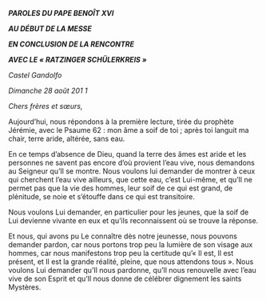 ***PAROLES DU PAPE BENOÎT XVI***

***AU DÉBUT DE LA MESSE***

***EN CONCLUSION DE LA RENCONTRE***

***AVEC LE « *RATZINGER SCHÜLERKREIS* »***

*Castel Gandolfo*

*Dimanche 28 août 201* *1*

*Chers frères et sœurs,*

Aujourd’hui, nous répondons à la première lecture, tirée du prophète Jérémie, avec le Psaume 62 : mon âme a soif de toi ; après toi languit ma chair, terre aride, altérée, sans eau.

En ce temps d’absence de Dieu, quand la terre des âmes est aride et les personnes ne savent pas encore d’où provient l’eau vive, nous demandons au Seigneur qu’Il se montre. Nous voulons lui demander de montrer à ceux qui cherchent l’eau vive ailleurs, que cette eau, c’est Lui-même, et qu’Il ne permet pas que la vie des hommes, leur soif de ce qui est grand, de plénitude, se noie et s’étouffe dans ce qui est transitoire.

Nous voulons Lui demander, en particulier pour les jeunes, que la soif de Lui devienne vivante en eux et qu’ils reconnaissent où se trouve la réponse.

Et nous, qui avons pu Le connaître dès notre jeunesse, nous pouvons demander pardon, car nous portons trop peu la lumière de son visage aux hommes, car nous manifestons trop peu la certitude qu’« Il est, Il est présent, et Il est la grande réalité, pleine, que nous attendons tous ». Nous voulons Lui demander qu’Il nous pardonne, qu’Il nous renouvelle avec l’eau vive de son Esprit et qu’Il nous donne de célébrer dignement les saints Mystères.